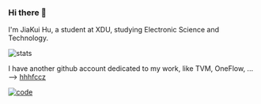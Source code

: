 ### Hi there 👋

I'm JiaKui Hu, a student at XDU, studying Electronic Science and Technology.

![stats](https://github-readme-stats.vercel.app/api?username=jkhu29&show_icons=true&count_private=true&hide=prs&theme=vue-dark)

I have another github account dedicated to my work, like TVM, OneFlow, ... --> [hhhfccz](https://github.com/hhhfccz)

[![code](https://github-readme-stats.vercel.app/api/top-langs/?username=jkhu29&hide=html&theme=vue-dark)](https://github.com/anuraghazra/github-readme-stats)

<!--
**jkhu29/jkhu29** is a ✨ _special_ ✨ repository because its `README.md` (this file) appears on your GitHub profile.

Here are some ideas to get you started:

- 🔭 I’m currently working on ...
- 🌱 I’m currently learning ...
- 👯 I’m looking to collaborate on ...
- 🤔 I’m looking for help with ...
- 💬 Ask me about ...
- 📫 How to reach me: ...
- 😄 Pronouns: ...
- ⚡ Fun fact: ...
-->
